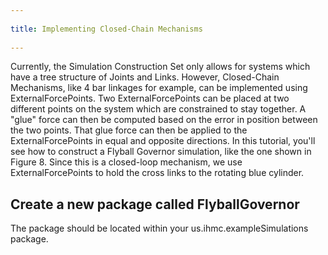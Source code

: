 ```yaml
---
 
title: Implementing Closed-Chain Mechanisms
 
---
```


Currently, the Simulation Construction Set only allows for systems which have a tree structure of Joints and Links. 
However, Closed-Chain Mechanisms, like 4 bar linkages for example, can be implemented using ExternalForcePoints. 
Two ExternalForcePoints can be placed at two different points on the system which are constrained to stay together.
A "glue" force can then be computed based on the error in position between the two points. That glue force can then be applied to the ExternalForcePoints in equal and opposite directions. 
In this tutorial, you'll see how to construct a Flyball Governor simulation, like the one shown in Figure 8. 
Since this is a closed-loop mechanism, we use ExternalForcePoints to hold the cross links to the rotating blue cylinder. 

## Create a new package called FlyballGovernor 
   The package should be located within your us.ihmc.exampleSimulations package.